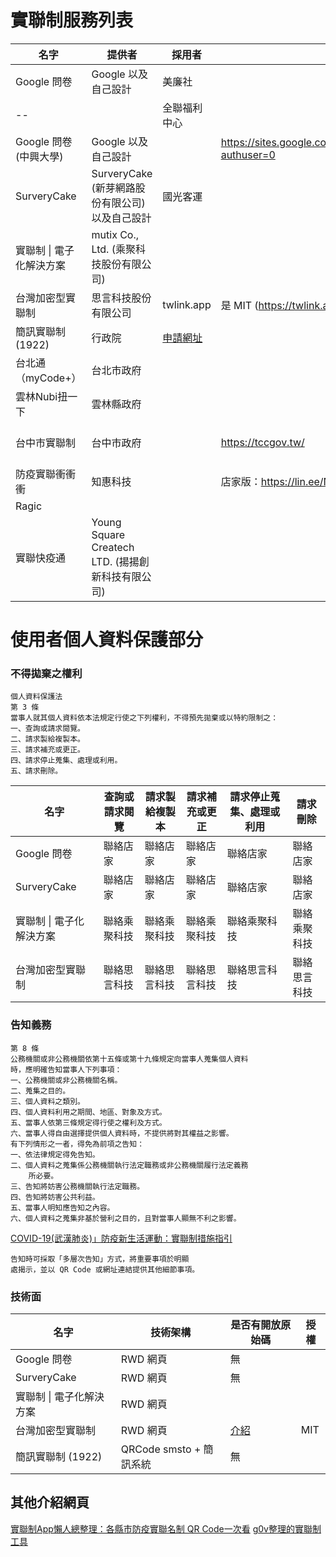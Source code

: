 # 實聯制服務列表

名字                  | 提供者                                          | 採用者     | 服務連結    | 是否開放程式碼
---------------------|------------------------------------------------|-----------|-----------|---
Google 問卷           | Google 以及自己設計                              | 美廉社     |           |     
--                     |                                              | 全聯福利中心 |           |     
Google 問卷 (中興大學) | Google 以及自己設計                              |            | https://sites.google.com/email.nchu.edu.tw/slimz/%E9%A6%96%E9%A0%81?authuser=0           | 是
SurveryCake           | SurveryCake (新芽網路股份有限公司) 以及自己設計     | 國光客運    |            |            
實聯制 \| 電子化解決方案 | mutix Co., Ltd. (乘聚科技股份有限公司)            |            |
台灣加密型實聯制        | 思言科技股份有限公司                               | twlink.app | 是 MIT (https://twlink.app/contributes)
簡訊實聯制 (1922)      | 行政院                                           | [申請網址](https://emask.taiwan.gov.tw/real/)| 
台北通（myCode+）      | 台北市政府                                       |            |
雲林Nubi扭一下         | 雲林縣政府                                       |            |
台中市實聯制           | 台中市政府                                          |            | https://tccgov.tw/ | 是 https://github.com/mirror520/tiwengo   https://github.com/mirror520/tiwenpass     
防疫實聯衝衝衝           | 知惠科技                                          |            | 店家版：https://lin.ee/N1DLxwm 民眾版：https://lin.ee/w7kkkOX
Ragic                  |                                                 |            |
實聯快疫通             | Young Square Createch LTD. (揚揚創新科技有限公司)    |            |

# 使用者個人資料保護部分

### 不得拋棄之權利

```
個人資料保護法
第 3 條
當事人就其個人資料依本法規定行使之下列權利，不得預先拋棄或以特約限制之：
一、查詢或請求閱覽。
二、請求製給複製本。
三、請求補充或更正。
四、請求停止蒐集、處理或利用。
五、請求刪除。
```
名字                  |  查詢或請求閱覽 | 請求製給複製本 | 請求補充或更正 | 請求停止蒐集、處理或利用 | 請求刪除     
---------------------|---------------|--------------|-------------|----------------------|-------------
Google 問卷           | 聯絡店家       | 聯絡店家      | 聯絡店家      | 聯絡店家              | 聯絡店家
SurveryCake          | 聯絡店家       | 聯絡店家      | 聯絡店家      | 聯絡店家              | 聯絡店家
實聯制 \| 電子化解決方案 | 聯絡乘聚科技   | 聯絡乘聚科技   | 聯絡乘聚科技   | 聯絡乘聚科技          | 聯絡乘聚科技 
台灣加密型實聯制        | 聯絡思言科技   | 聯絡思言科技   | 聯絡思言科技   | 聯絡思言科技           | 聯絡思言科技


### 告知義務


```
第 8 條
公務機關或非公務機關依第十五條或第十九條規定向當事人蒐集個人資料
時，應明確告知當事人下列事項：
一、公務機關或非公務機關名稱。
二、蒐集之目的。
三、個人資料之類別。
四、個人資料利用之期間、地區、對象及方式。
五、當事人依第三條規定得行使之權利及方式。
六、當事人得自由選擇提供個人資料時，不提供將對其權益之影響。
有下列情形之一者，得免為前項之告知：
一、依法律規定得免告知。
二、個人資料之蒐集係公務機關執行法定職務或非公務機關履行法定義務
    所必要。
三、告知將妨害公務機關執行法定職務。
四、告知將妨害公共利益。
五、當事人明知應告知之內容。
六、個人資料之蒐集非基於營利之目的，且對當事人顯無不利之影響。
```

[COVID-19(武漢肺炎)」防疫新生活運動：實聯制措施指引](https://www.cdc.gov.tw/File/Get/Xj5T1E5D474RJnmOY--kkw)
```
告知時可採取「多層次告知」方式，將重要事項於明顯
處揭示，並以 QR Code 或網址連結提供其他細節事項。
```

### 技術面

名字                   | 技術架構                | 是否有開放原始碼 | 授權 
----------------------|------------------------|---------------|------
Google 問卷            | RWD 網頁                | 無             |
SurveryCake           | RWD 網頁                | 無             |
實聯制 \| 電子化解決方案  | RWD 網頁               | |
台灣加密型實聯制         | RWD 網頁               | [介紹](https://twlink.app/contributes) | MIT
簡訊實聯制 (1922)       | QRCode smsto + 簡訊系統 | 無 |


## 其他介紹網頁
[實聯制App懶人總整理：各縣市防疫實聯名制 QR Code一次看](https://mrmad.com.tw/real-name-system-app)
[g0v整理的實聯制工具](https://g0v.hackmd.io/@yitzu/covid-19?type=view#%E5%AF%A6%E8%81%AF%E5%88%B6%E5%B7%A5%E5%85%B7-%F0%9F%93%95Contact-Tracing-Tools)
